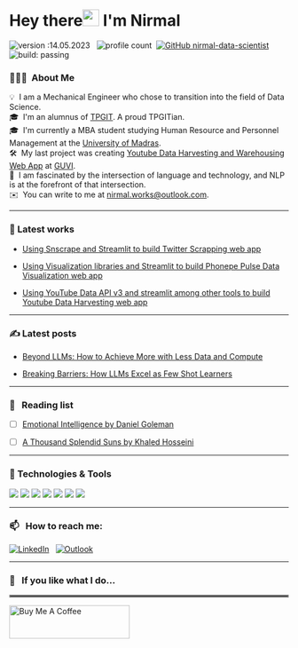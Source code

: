 # Hey there<img src="https://raw.githubusercontent.com/MartinHeinz/MartinHeinz/master/wave.gif" width="30px"> I'm Nirmal

![version :14.05.2023](https://img.shields.io/badge/version-14.05.2023-informational) &nbsp;
![profile count](https://komarev.com/ghpvc/?username=nirmal-data-scientist&color=red)&nbsp;
[![GitHub nirmal-data-scientist](https://img.shields.io/github/followers/nirmal-data-scientist?label=follow&style=social)](https://github.com/nirmal-data-scientist)&nbsp;
![build: passing](https://img.shields.io/badge/build-passing-success)

### 👨🏻‍💻 &nbsp;About Me

💡 &nbsp;I am a Mechanical Engineer who chose to transition into the field of Data Science.\
🎓 &nbsp;I'm an alumnus of [TPGIT](https://tpgit.edu.in/). A proud TPGITian. \
🎓 &nbsp;I'm currently a MBA student studying Human Resource and Personnel Management at the [University of Madras](https://www.unom.ac.in/). \
🛠 &nbsp;My last project was creating [Youtube Data Harvesting and Warehousing Web App](https://nirmal-data-scientist-youtube-data-harvesting.streamlit.app/) at [GUVI](https://www.guvi.in/). \
🌱 &nbsp;I am fascinated by the intersection of language and technology, and NLP is at the forefront of that intersection.\
✉️ &nbsp;You can write to me at nirmal.works@outlook.com.

---

### 🔧 Latest works

- [Using Snscrape and Streamlit to build Twitter Scrapping web app](https://nirmal-data-scientist-twitter-data-fetching.streamlit.app/)

- [Using Visualization libraries and Streamlit to build Phonepe Pulse Data Visualization web app](https://nirmal-data-scientist-phonepe-pulse.streamlit.app/)

- [Using YouTube Data API v3 and streamlit among other tools to build Youtube Data Harvesting web app](https://nirmal-data-scientist-youtube-data-harvesting.streamlit.app/)

---

<!--  ### ⚡ Github Stats -->

  <!-- ![Nirmal's Github Stats](https://github-readme-stats.vercel.app/api?username=nirmal-data-scientist&theme=transparent)-->

### &#x270d; Latest posts

- [Beyond LLMs: How to Achieve More with Less Data and Compute](https://medium.com/@nirmalkumar07781/beyond-llms-how-to-achieve-more-with-less-data-and-compute-5ce1d260bdb7)

- [Breaking Barriers: How LLMs Excel as Few Shot Learners](https://medium.com/@nirmalkumar07781/breaking-barriers-how-llms-excel-as-few-shot-learners-c6f906aabe20)

---

### 📖 &nbsp; Reading list

- [ ] [Emotional Intelligence by Daniel Goleman](https://www.goodreads.com/book/show/26329.Emotional_Intelligence)

- [ ] [A Thousand Splendid Suns by Khaled Hosseini](https://www.goodreads.com/book/show/128029.A_Thousand_Splendid_Suns)

---

### 🔧 Technologies & Tools
![](https://img.shields.io/badge/Code-Python-informational?style=flat&logo=python&logoColor=white&color=2bbc8a)
![](https://img.shields.io/badge/Tools-MySQL-informational?style=flat&logo=mysql&logoColor=white&color=2bbc8a)
![](https://img.shields.io/badge/Tools-MongoDB-informational?style=flat&logo=mongodb&logoColor=white&color=2bbc8a)
![](https://img.shields.io/badge/Editor-JupyterNotebook-informational?style=flat&logo=jupyter&logoColor=white&color=2bbc8a)
![](https://img.shields.io/badge/Editor-VSCode-informational?style=flat&logo=visualstudiocode&logoColor=white&color=2bbc8a)
![](https://img.shields.io/badge/Editor-Spyder-informational?style=flat&logo=spyder-ide&logoColor=white&color=2bbc8a)
![](https://img.shields.io/badge/Editor-GoogleColab-informational?style=flat&logo=googlecolab&logoColor=white&color=2bbc8a)

---

### 📫 &nbsp; How to reach me:

<a href="https://www.linkedin.com/in/nirmal-kumar-data-scientist/"><img alt="LinkedIn" src="https://img.shields.io/badge/LinkedIn%20-%230077B5.svg?&style=flat&logo=linkedin&logoColor=white"/></a> &nbsp;
<a href="mailto:nirmal.works@outlook.com"><img alt="Outlook" src="https://img.shields.io/badge/Outlook-0078D4?style=flat&logo=microsoft-outlook&logoColor=white" /></a> &nbsp;

---

### 🍵 &nbsp; If you like what I do...

<hr style="border:2px solid gray">


<a href="https://www.buymeacoffee.com/nirmal.datageek" target="_blank"><img src="https://cdn.buymeacoffee.com/buttons/v2/default-yellow.png" alt="Buy Me A Coffee" style="height: 60px !important;width: 217px !important;" ></a>